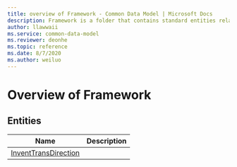 ```yaml
---
title: overview of Framework - Common Data Model | Microsoft Docs
description: Framework is a folder that contains standard entities related to the Common Data Model.
author: llawwaii
ms.service: common-data-model
ms.reviewer: deonhe
ms.topic: reference
ms.date: 8/7/2020
ms.author: weiluo
---
```


# Overview of Framework


## Entities

|Name|Description|
|---|---|
|[InventTransDirection](InventTransDirection.md)||
